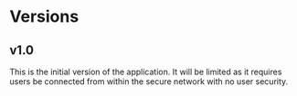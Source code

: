 # Versions

## v1.0
This is the initial version of the application.  It will be limited as it requires users be connected from within the secure network with no user security.